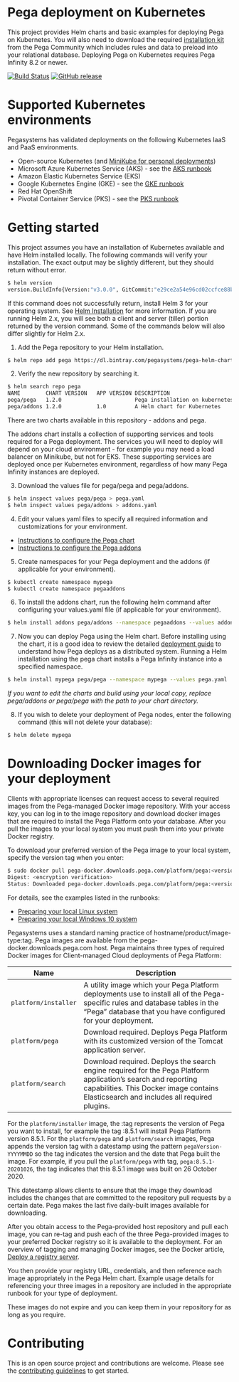 # Pega deployment on Kubernetes

This project provides Helm charts and basic examples for deploying Pega on Kubernetes. You will also need to download the required [installation kit](https://community.pega.com/knowledgebase/products/platform/deploy) from the Pega Community which includes rules and data to preload into your relational database. Deploying Pega on Kubernetes requires Pega Infinity 8.2 or newer.

[![Build Status](https://travis-ci.org/pegasystems/pega-helm-charts.svg?branch=master)](https://travis-ci.org/pegasystems/pega-helm-charts)
[![GitHub release](https://img.shields.io/github/release/pegasystems/pega-helm-charts.svg)](https://github.com/pegasystems/pega-helm-charts/releases)

# Supported Kubernetes environments

Pegasystems has validated deployments on the following Kubernetes IaaS and PaaS environments.

* Open-source Kubernetes (and [MiniKube for personal deployments](docs/RUNBOOK_MINIKUBE.md))
* Microsoft Azure Kubernetes Service (AKS) - see the [AKS runbook](docs/Deploying-Pega-on-AKS.md)
* Amazon Elastic Kubernetes Service (EKS)
* Google Kubernetes Engine (GKE) - see the [GKE runbook](docs/Deploying-Pega-on-GKE.md)
* Red Hat OpenShift
* Pivotal Container Service (PKS) - see the [PKS runbook](docs/Deploying-Pega-on-PKS.md)

# Getting started

This project assumes you have an installation of Kubernetes available and have Helm installed locally. The following commands will verify your installation. The exact output may be slightly different, but they should return without error.

```bash
$ helm version
version.BuildInfo{Version:"v3.0.0", GitCommit:"e29ce2a54e96cd02ccfce88bee4f58bb6e2a28b6", GitTreeState:"clean", GoVersion:"go1.13.4"}
```

If this command does not successfully return, install Helm 3 for your operating system.  See [Helm Installation](https://helm.sh/docs/intro/install/) for more information.  If you are running Helm 2.x, you will see both a client and server (tiller) portion returned by the version command.  Some of the commands below will also differ slightly for Helm 2.x.

1. Add the Pega repository to your Helm installation.

```bash
$ helm repo add pega https://dl.bintray.com/pegasystems/pega-helm-charts
```

2. Verify the new repository by searching it.

```bash
$ helm search repo pega
NAME       	CHART VERSION	APP VERSION	DESCRIPTION
pega/pega  	1.2.0        	           	Pega installation on kubernetes
pega/addons	1.2.0        	1.0        	A Helm chart for Kubernetes 
```

There are two charts available in this repository - addons and pega.

The addons chart installs a collection of supporting services and tools required for a Pega deployment. The services you will need to deploy will depend on your cloud environment - for example you may need a load balancer on Minikube, but not for EKS. These supporting services are deployed once per Kubernetes environment, regardless of how many Pega Infinity instances are deployed.

3. Download the values file for pega/pega and pega/addons.

```bash
$ helm inspect values pega/pega > pega.yaml
$ helm inspect values pega/addons > addons.yaml
```

4. Edit your values yaml files to specify all required information and customizations for your environment.

* [Instructions to configure the Pega chart](charts/pega/README.md)
* [Instructions to configure the Pega addons](charts/addons/README.md)

5. Create namespaces for your Pega deployment and the addons (if applicable for your environment).

```bash
$ kubectl create namespace mypega
$ kubectl create namespace pegaaddons
```

6. To install the addons chart, run the following helm command after configuring your values.yaml file (if applicable for your environment). 

```bash
$ helm install addons pega/addons --namespace pegaaddons --values addons.yaml
```

7. Now you can deploy Pega using the Helm chart. Before installing using the chart, it is a good idea to review the detailed [deployment guide](https://community.pega.com/knowledgebase/articles/deploying-pega-platform-using-kubernetes) to understand how Pega deploys as a distributed system. Running a Helm installation using the pega chart installs a Pega Infinity instance into a specified namespace.  

```bash
$ helm install mypega pega/pega --namespace mypega --values pega.yaml
```

*If you want to edit the charts and build using your local copy, replace pega/addons or pega/pega with the path to your chart directory.*

8. If you wish to delete your deployment of Pega nodes, enter the following command (this will not delete your database):

```bash
$ helm delete mypega
```
# Downloading Docker images for your deployment

Clients with appropriate licenses can request access to several required images from the Pega-managed Docker image repository. With your access key, you can log in to the image repository and download docker images that are required to install the Pega Platform onto your database. After you pull the images to your local system you must push them into your private Docker registry.

To download your preferred version of the Pega image to your local system, specify the version tag when you enter:

```bash
$ sudo docker pull pega-docker.downloads.pega.com/platform/pega:<version>
Digest: <encryption verification>
Status: Downloaded pega-docker.downloads.pega.com/platform/pega:<version>
```

For details, see the examples listed in the runbooks:

* [Preparing your local Linux system](docs/prepping-local-system-runbook-linux.md)
* [Preparing your local Windows 10 system](docs/prepping-local-system-runbook-windows.md)

Pegasystems uses a standard naming practice of hostname/product/image-type:tag. Pega images are available from the pega-docker.downloads.pega.com host. Pega maintains three types of required Docker images for Client-managed Cloud deployments of Pega Platform:

 Name        | Description                                           |
-------------|-------------------------------------------------------|
`platform/installer`   | A utility image which your Pega Platform deployments use to install all of the Pega-specific rules and database tables in the “Pega” database that you have configured for your deployment.
`platform/pega`  | Download required. Deploys Pega Platform with its customized version of the Tomcat application server.|
`platform/search` | Download required. Deploys the search engine required for the Pega Platform application’s search and reporting capabilities. This Docker image contains Elasticsearch and includes all required plugins.|

For the `platform/installer` image, the :tag represents the version of Pega you want to install, for example the tag :8.5.1 will install Pega Platform version 8.5.1. For the `platform/pega` and `platform/search` images, Pega appends the version tag with a datestamp using the pattern `pegaVersion-YYYYMMDD` so the tag indicates the version and the date that Pega built the image. For example, if you pull the `platform/pega` with  tag, `pega:8.5.1-20201026`, the tag indicates that this 8.5.1 image was built on 26 October 2020.

This datestamp allows clients to ensure that the image they download includes the changes that are committed to the repository pull requests by a certain date. Pega makes the last five daily-built images available for downloading.

After you obtain access to the Pega-provided host repository and pull each image, you can re-tag and push each of the three Pega-provided images to your preferred Docker registry so it is available to the deployment. For an overview of tagging and managing Docker images, see the Docker article, [Deploy a registry server](https://docs.docker.com/registry/deploying/).

You then provide your registry URL, credentials, and then reference each image appropriately in the Pega Helm chart. Example usage details for referencing your three images in a repository are included in the appropriate runbook for your type of deployment.

These images do not expire and you can keep them in your repository for as long as you require.

# Contributing

This is an open source project and contributions are welcome.  Please see the [contributing guidelines](./CONTRIBUTING.md) to get started.
